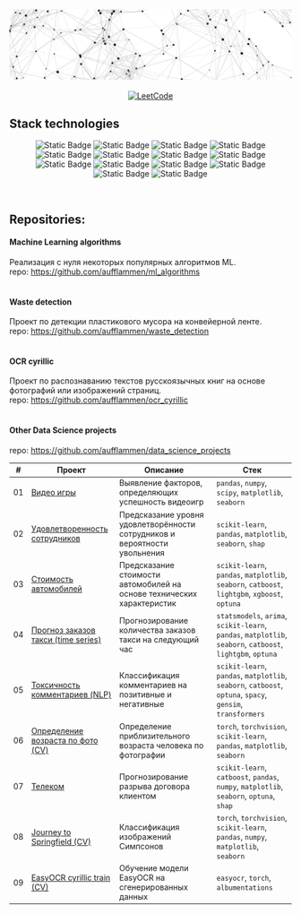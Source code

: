 <div align='center'>
    <img src='https://raw.githubusercontent.com/aufflammen/aufflammen/main/logo.png' alt='logo'>
</div>
<br>
<div align='center'>
    <a href='https://leetcode.com/u/freudenfeuer/'>
        <img alt='LeetCode' src="https://img.shields.io/badge/leetcode-%23FFA116?style=for-the-badge&logo=leetcode&logoColor=white">
    </a>
</div>



## Stack technologies
<div align='center'>
    
![Static Badge](https://img.shields.io/badge/python-%233776AB?style=for-the-badge&logo=python&logoColor=white)
![Static Badge](https://img.shields.io/badge/jupyter-%23F37626?style=for-the-badge&logo=jupyter&logoColor=white)
![Static Badge](https://img.shields.io/badge/pandas-%23150458?style=for-the-badge&logo=pandas&logoColor=white)
![Static Badge](https://img.shields.io/badge/numpy-%23013243?style=for-the-badge&logo=numpy&logoColor=white)
![Static Badge](https://img.shields.io/badge/scipy-%238CAAE6?style=for-the-badge&logo=scipy&logoColor=white)
![Static Badge](https://img.shields.io/badge/scikit--learn-%23F7931E?style=for-the-badge&logo=scikitlearn&logoColor=white)
![Static Badge](https://img.shields.io/badge/Pythorh-%23EE4C2C?style=for-the-badge&logo=pytorch&logoColor=white)
![Static Badge](https://img.shields.io/badge/ultralytics-%234051b5?style=for-the-badge&logoColor=white)
![Static Badge](https://img.shields.io/badge/catboost-%23ffcc00?style=for-the-badge&logoColor=white)
![Static Badge](https://img.shields.io/badge/optuna-%23123692?style=for-the-badge&logoColor=white)
![Static Badge](https://img.shields.io/badge/matplotlib-%2311557c?style=for-the-badge&logoColor=white)
![Static Badge](https://img.shields.io/badge/linux-%23FCC624?style=for-the-badge&logo=linux&logoColor=white)
![Static Badge](https://img.shields.io/badge/git-%23F05032?style=for-the-badge&logo=git&logoColor=white)
![Static Badge](https://img.shields.io/badge/github-%23181717?style=for-the-badge&logo=github&logoColor=white)
</div>
<br>

## Repositories:

#### Machine Learning algorithms
Реализация с нуля некоторых популярных алгоритмов ML.  
repo: https://github.com/aufflammen/ml_algorithms
<br><br>

#### Waste detection
Проект по детекции пластикового мусора на конвейерной ленте.  
repo: https://github.com/aufflammen/waste_detection
<br><br>

#### OCR cyrillic
Проект по распознаванию текстов русскоязычных книг на основе фотографий или изображений страниц.  
repo: https://github.com/aufflammen/ocr_cyrillic
<br><br>

#### Other Data Science projects
repo: https://github.com/aufflammen/data_science_projects

| # | Проект | Описание | Стек |
| --- | --- | --- | --- |
| 01 | [Видео игры](https://github.com/aufflammen/data_science_projects/blob/main/01_video_games/video_games.ipynb) | Выявление факторов, определяющих успешность видеоигр | `pandas`, `numpy`, `scipy`, `matplotlib`, `seaborn` |
| 02 | [Удовлетворенность сотрудников](https://github.com/aufflammen/data_science_projects/blob/main/02_employee_satisfaction_level/employee_satisfaction_level.ipynb) | Предсказание уровня удовлетворённости сотрудников и вероятности увольнения | `scikit-learn`, `pandas`, `matplotlib`, `seaborn`, `shap` |
| 03 | [Стоимость автомобилей](https://github.com/aufflammen/data_science_projects/blob/main/03_forecasting_car_prices/forecasting_car_prices.ipynb) | Предсказание стоимости автомобилей на основе технических характеристик | `scikit-learn`, `pandas`, `matplotlib`, `seaborn`, `catboost`, `lightgbm`, `xgboost`, `optuna` |
| 04 | [Прогноз заказов такси (time series)](https://github.com/aufflammen/data_science_projects/blob/main/04_taxi_%5Btime_series%5D/taxi.ipynb) | Прогнозирование количества заказов такси на следующий час | `statsmodels`, `arima`, `scikit-learn`, `pandas`, `matplotlib`, `seaborn`, `catboost`, `lightgbm`, `optuna` |
| 05 | [Токсичность комментариев (NLP)](https://github.com/aufflammen/data_science_projects/blob/main/05_toxic_comments_%5Bnlp%5D/toxic_comments.ipynb) | Классификация комментариев на позитивные и негативные | `scikit-learn`, `pandas`, `matplotlib`, `seaborn`, `catboost`, `optuna`, `spacy`, `gensim`, `transformers` |
| 06 | [Определение возраста по фото (CV)](https://github.com/aufflammen/data_science_projects/blob/main/06_age_determination_%5Bcv%5D/age_determination.ipynb) | Определение приблизительного возраста человека по фотографии | `torch`, `torchvision`, `scikit-learn`, `pandas`, `matplotlib`, `seaborn` |
| 07 | [Телеком](https://github.com/aufflammen/data_science_projects/blob/main/07_telecom/telecom.ipynb) | Прогнозирование разрыва договора клиентом  | `scikit-learn`, `catboost`, `pandas`, `numpy`, `matplotlib`, `seaborn`, `optuna`, `shap` |
| 08 | [Journey to Springfield (CV)](https://github.com/aufflammen/data_science_projects/blob/main/08_journey_to_springfield_%5Bcv%5D/simpsons_classification.ipynb) | Классификация изображений Симпсонов | `torch`, `torchvision`, `scikit-learn`, `pandas`, `numpy`, `matplotlib`, `seaborn` |
| 09 | [EasyOCR cyrillic train (CV)](https://github.com/aufflammen/data_science_projects/blob/main/09_easyocr_%5Bcv%5D/notebook.ipynb) | Обучение модели EasyOCR на сгенерированных данных | `easyocr`, `torch`, `albumentations` |

